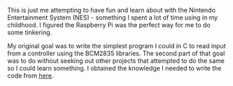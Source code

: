 This is just me attempting to have fun and learn about with the Nintendo Entertainment System (NES) - something I spent a lot of time using in my childhood. 
I figured the Raspberry Pi was the perfect way for me to do some tinkering.

My original goal was to write the simplest program I could in C to read input from a controller using the BCM2835 libraries. The second part of that goal was to do without seeking out other projects that attempted to do the same so I could learn something. I obtained the knowledge I needed to write the code from [here](www.mit.edu/~tarvizo/nes-controller.html).


